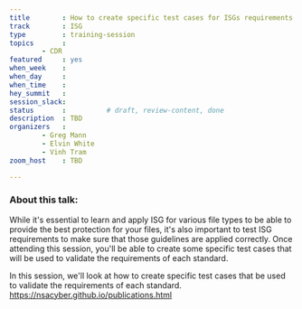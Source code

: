 ```yaml
---
title        : How to create specific test cases for ISGs requirements
track        : ISG
type         : training-session
topics       :
        - CDR
featured     : yes
when_week    :
when_day     :
when_time    :
hey_summit   :
session_slack: 
status       :          # draft, review-content, done
description  : TBD
organizers   : 
        - Greg Mann
        - Elvin White
        - Vinh Tram
zoom_host    : TBD

---
```


### About this talk:

While it's essential to learn and apply ISG for various file types to be able to provide the best protection for your files, it's also important to test ISG requirements to make sure that those guidelines are applied correctly. Once attending this session, you'll be able to create some specific test cases that will be used to validate the requirements of each standard.


In this session, we'll look at how to create specific test cases that be used to validate the requirements of each standard.
https://nsacyber.github.io/publications.html  
